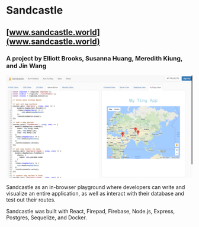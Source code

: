 

# Sandcastle
## [www.sandcastle.world](www.sandcastle.world)

### A project by Elliott Brooks, Susanna Huang, Meredith Kiung, and Jin Wang 

![Sandcastle App View](./public/sandcastle_app.png "Sandcastle App View")

Sandcastle as an in-browser playground where developers can write and visualize an entire application, as well as interact with their database and test out their routes.

Sandcastle was built with React, Firepad, Firebase, Node.js, Express, Postgres, Sequelize, and Docker.